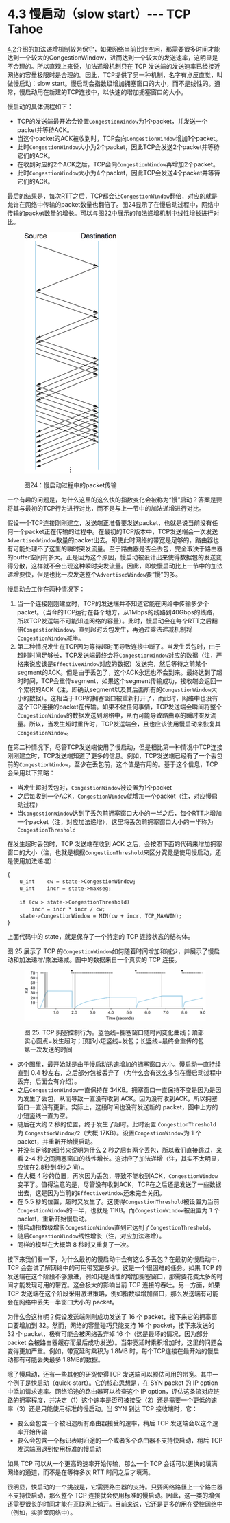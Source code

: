 # 4.3 慢启动（slow start）--- TCP Tahoe

[4.2](4.2-jia-fa-di-zeng-cheng-fa-di-jian-aimd.md)介绍的加法递增机制较为保守，如果网络当前比较空闲，那需要很多时间才能达到一个较大的CongestionWindow，进而达到一个较大的发送速率，这明显是不合理的。所以直观上来说，加法递增机制只在 TCP 发送端的发送速率已经接近网络的容量极限时是合理的。因此，TCP提供了另一种机制，名字有点反直觉，叫做慢启动：slow start。慢启动会指数级增加拥塞窗口的大小，而不是线性的。通常，慢启动用在新建的TCP连接中，以快速的增加拥塞窗口的大小。

慢启动的具体流程如下：

* TCP的发送端最开始会设置`CongestionWindow`为1个packet，并发送一个packet并等待ACK。
* 当这个packet的ACK被收到时，TCP会向`CongestionWindow`增加1个packet。
* 此时`CongestionWindow`大小为2个packet，因此TCP会发送2个packet并等待它们的ACK。
* 在收到对应的2个ACK之后，TCP会向`CongestionWindow`再增加2个packet。
* 此时`CongestionWindow`大小为4个packet，因此TCP会发送4个packet并等待它们的ACK。

最后的结果是，每次RTT之后，TCP都会让`CongestionWindow`翻倍，对应的就是允许在网络中传输的packet数量也翻倍了。图24显示了在慢启动过程中，网络中传输的packet数量的增长。可以与图22中展示的加法递增机制中线性增长进行对比。

<figure><img src="../.gitbook/assets/image (7) (1).png" alt="" width="217"><figcaption><p>图24：慢启动过程中的packet传输</p></figcaption></figure>

一个有趣的问题是，为什么这里的这么快的指数变化会被称为“慢”启动？答案是要将其与最初的TCP行为进行对比，而不是与上一节中的加法递增进行对比。

假设一个TCP连接刚刚建立，发送端正准备要发送packet，也就是说当前没有任何一个packet正在传输的过程中。在最初的TCP版本中，TCP发送端会一次发送`AdvertisedWindow`数量的packet出去。即使此时网络的带宽是足够的，路由器也有可能处理不了这里的瞬时突发流量。至于路由器是否会丢包，完全取决于路由器的buffer空间有多大。正是因为这个原因，慢启动被设计出来使得数据包的发送变得分散，这样就不会出现这种瞬时突发流量。因此，即使慢启动比上一节中的加法递增要快，但是也比一次发送整个`AdvertisedWindow`要“慢”的多。

慢启动会工作在两种情况下：

1. 当一个连接刚刚建立时，TCP的发送端并不知道它能在网络中传输多少个packet。（当今的TCP运行在各个地方，从1Mbps的线路到40Gbps的线路，所以TCP发送端不可能知道网络的容量）。此时，慢启动会在每个RTT之后翻倍`CongestionWindow`，直到超时丢包发生，再通过乘法递减机制将`CongestionWindow`减半。
2. 第二种情况发生在TCP因为等待超时而导致连接中断了。当发生丢包时，由于超时时间足够长，TCP发送端最终会将`CongestionWindow`对应的数据（注，严格来说应该是`EffectiveWindow`对应的数据）发送完，然后等待之前某个segment的ACK。但是由于丢包了，这个ACK永远也不会到来。最终达到了超时时间，TCP会重传segment，如果这个segment传输成功，接收端会返回一个累积的ACK（注，即确认segment以及其后面所有的`CongestionWindow`大小的数据）。这相当于TCP的拥塞窗口被重新打开了，而此时，网络中也没有这个TCP连接的packet在传输。如果不做任何事情，TCP发送端会瞬间将整个`CongestionWindow`的数据发送到网络中，从而可能导致路由器的瞬时突发流量。所以，当发生超时重传时，TCP发送端会，且也应该使用慢启动来恢复其`CongestionWindow`。

在第二种情况下，尽管TCP发送端使用了慢启动，但是相比第一种情况中TCP连接刚刚建立时，TCP发送端知道了更多的信息。例如，TCP发送端已经有了一个丢包前的`CongestionWindow`，至少在丢包前，这个值是有用的。基于这个信息，TCP会采用以下策略：

* 当发生超时丢包时，`CongestionWindow`被设置为1个packet
* 之后每收到一个ACK，`CongestionWindow`就增加一个packet（注，对应慢启动过程）
* 当`CongestionWindow`达到了丢包前拥塞窗口大小的一半之后，每个RTT才增加一个packet（注，对应加法递增），这里将丢包前拥塞窗口大小的一半称为`CongestionThreshold`

在发生超时丢包时，TCP 发送端在收到 ACK 之后，会按照下面的代码来增加拥塞窗口的大小（注，也就是根据`CongestionThreshold`来区分究竟是使用慢启动，还是使用加法递增）：

```
{
    u_int    cw = state->CongestionWindow;
    u_int    incr = state->maxseg;

    if (cw > state->CongestionThreshold) 
        incr = incr * incr / cw;
    state->CongestionWindow = MIN(cw + incr, TCP_MAXWIN);
}
```

上面代码中的 state，就是保存了一个特定的 TCP 连接状态的结构体。

图 25 展示了 TCP 的`CongestionWindow`如何随着时间增加和减少，并展示了慢启动和加法递增/乘法递减。图中的数据来自一个真实的 TCP 连接。

<figure><img src="../.gitbook/assets/image (2) (1) (1).png" alt=""><figcaption><p>图 25. TCP 拥塞控制行为。蓝色线=拥塞窗口随时间变化曲线；顶部实心圆点=发生超时；顶部小短竖线=发包；长竖线=最终会重传的包第一次发送的时间</p></figcaption></figure>

* 这个图里，最开始就是由于慢启动迅速增加的拥塞窗口大小。慢启动一直持续直到 0.4 秒左右，之后部分包被丢弃了（为什么会有这么多包在慢启动过程中丢弃，后面会有介绍）。
* 之后`CongestionWindow`一直保持在 34KB。拥塞窗口一直保持不变是因为是因为发生了丢包，从而导致一直没有收到 ACK。因为没有收到ACK，所以拥塞窗口一直没有更新。实际上，这段时间也没有发送新的 packet，图中上方的小短竖线一直为空。
* 随后在大约 2 秒的位置，终于发生了超时。此时设置 `CongestionThreshold` 为 `CongestionWindow/2`（大概 17KB）。设置`CongestionWindow`为 1 个 packet，并重新开始慢启动。
* 并没有足够的细节来说明为什么 2 秒之后有两个丢包，所以我们直接跳过，来看 2-4 秒之间拥塞窗口的线性增长。这对应了加法递增（注，其实不太明显，应该在2.8秒到4秒之间）。
* 在大概 4 秒的位置，再次因为丢包，导致不能收到ACK，`CongestionWindow`变平了。值得注意的是，尽管没有收到ACK，TCP在之后还是发送了一些数据出去，这是因为当前的`EffectiveWindow`还未完全关闭。
* 在 5.5 秒的位置，超时又发生了。这使得`CongestionThreshold`被设置为当前`CongestionWindow`的一半，也就是 11KB。而`CongestionWindow`被设置为 1 个 packet，重新开始慢启动。
* 慢启动指数级增长`CongestionWindow`直到它达到了`CongestionThreshold`。
* 随后`CongestionWindow`线性增长（注，对应加法递增）。
* 同样的模型在大概第 8 秒时又重复了一次。

接下来我们看一下，为什么最初的慢启动中会有这么多丢包？在最初的慢启动中，TCP 会尝试了解网络中的可用带宽是多少。这是一个很困难的任务。如果 TCP 的发送端在这个阶段不够激进，例如只是线性的增加拥塞窗口，那需要花费太多的时间才能发现可用的带宽。这会极大的影响当前 TCP 连接的吞吐。另一方面，如果 TCP 发送端在这个阶段采用激进策略，例如指数级增加窗口，那么发送端有可能会在网络中丢失一半窗口大小的 packet。

为什么会这样呢？假设发送端刚刚成功发送了 16 个 packet，接下来它的拥塞窗口要增加到 32。然而，网络的容量碰巧只能支持 16 个 packet，接下来发送的 32 个 packet，极有可能会被网络丢弃掉 16 个（这是最坏的情况，因为部分 packet 会被路由器缓存而最后成功发送）。当带宽延时乘积增加时，这里的问题会变得更加严重。例如，带宽延时乘积为 1.8MB 时，每个TCP连接在最开始的慢启动都有可能丢失最多 1.8MB的数据。

除了慢启动，还有一些其他的研究使得TCP 发送端可以预估可用的带宽。其中一个例子是快启动（quick-start）。它的核心思想是，在 SYN packet 的 IP option 中添加请求速率。网络沿途的路由器可以检查这个 IP option，评估这条流对应链路的拥塞程度，并决定（1）这个速率是否可被接受（2）还是需要一个更低的速率（3）还是只能使用标准的慢启动。当 SYN 到达 TCP 接收端时，它：

* 要么会包含一个被沿途所有路由器接受的速率，稍后 TCP 发送端会以这个速率开始传输
* 要么会包含一个标识表明沿途的一个或者多个路由器不支持快启动，稍后 TCP 发送端回退到使用标准的慢启动

如果 TCP 可以从一个更高的速率开始传输，那么一个 TCP 会话可以更快的填满网络的通道，而不是在等待多次 RTT 时间之后才填满。

很明显，快启动的一个挑战是，它需要路由器的支持。只要网络路径上一个路由器不支持快启动，那么整个 TCP 连接就会使用标准的慢启动。因此，这一类的增强还需要很长的时间才能在互联网上铺开。目前来说，它还是更多的用在受控网络中（例如，实验室网络中）。

